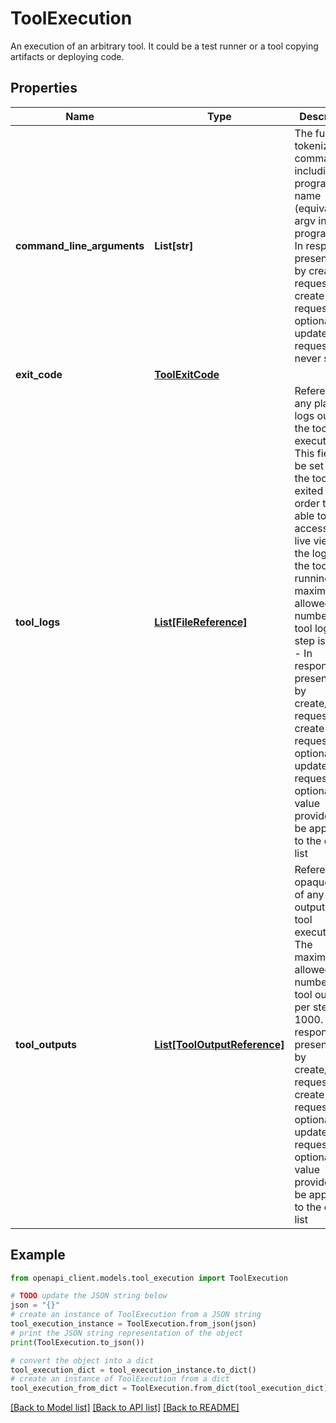 # ToolExecution

An execution of an arbitrary tool. It could be a test runner or a tool copying artifacts or deploying code.

## Properties

Name | Type | Description | Notes
------------ | ------------- | ------------- | -------------
**command_line_arguments** | **List[str]** | The full tokenized command line including the program name (equivalent to argv in a C program). - In response: present if set by create request - In create request: optional - In update request: never set | [optional] 
**exit_code** | [**ToolExitCode**](ToolExitCode.md) |  | [optional] 
**tool_logs** | [**List[FileReference]**](FileReference.md) | References to any plain text logs output the tool execution. This field can be set before the tool has exited in order to be able to have access to a live view of the logs while the tool is running. The maximum allowed number of tool logs per step is 1000. - In response: present if set by create/update request - In create request: optional - In update request: optional, any value provided will be appended to the existing list | [optional] 
**tool_outputs** | [**List[ToolOutputReference]**](ToolOutputReference.md) | References to opaque files of any format output by the tool execution. The maximum allowed number of tool outputs per step is 1000. - In response: present if set by create/update request - In create request: optional - In update request: optional, any value provided will be appended to the existing list | [optional] 

## Example

```python
from openapi_client.models.tool_execution import ToolExecution

# TODO update the JSON string below
json = "{}"
# create an instance of ToolExecution from a JSON string
tool_execution_instance = ToolExecution.from_json(json)
# print the JSON string representation of the object
print(ToolExecution.to_json())

# convert the object into a dict
tool_execution_dict = tool_execution_instance.to_dict()
# create an instance of ToolExecution from a dict
tool_execution_from_dict = ToolExecution.from_dict(tool_execution_dict)
```
[[Back to Model list]](../README.md#documentation-for-models) [[Back to API list]](../README.md#documentation-for-api-endpoints) [[Back to README]](../README.md)


